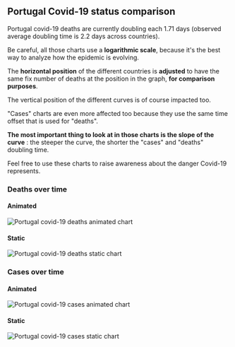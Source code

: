 ## Portugal Covid-19 status comparison 

Portugal covid-19 deaths are currently doubling each 1.71 days (observed average doubling time is 2.2 days across countries).



Be careful, all those charts use a **logarithmic scale**, because it's the best way to analyze how the epidemic is evolving.
 
The **horizontal position** of the different countries is **adjusted** to have the same fix number of deaths at the position in the graph, **for comparison purposes**.

The vertical position of the different curves is of course impacted too.

"Cases" charts are even more affected too because they use the same time offset that is used for "deaths".

**The most important thing to look at in those charts is the slope of the curve** : the steeper the curve, the shorter the "cases" and "deaths" doubling time.

Feel free to use these charts to raise awareness about the danger Covid-19 represents. 


 
### Deaths over time
 
#### Animated
![Portugal covid-19 deaths animated chart](https://raw.githubusercontent.com/madlag/coronavirus_study/master/notebooks/graphs/2020-03-25/countries/Portugal/2020-03-25_Portugal_deaths.gif "Portugal covid-19 deaths animated chart")   
 
#### Static
![Portugal covid-19 deaths static chart](https://raw.githubusercontent.com/madlag/coronavirus_study/master/notebooks/graphs/2020-03-25/countries/Portugal/2020-03-25_Portugal_deaths.png "Portugal covid-19 deaths static chart")   

 
### Cases over time
 
#### Animated
![Portugal covid-19 cases animated chart](https://raw.githubusercontent.com/madlag/coronavirus_study/master/notebooks/graphs/2020-03-25/countries/Portugal/2020-03-25_Portugal_cases.gif "Portugal covid-19 cases animated chart")   
 
#### Static
![Portugal covid-19 cases static chart](https://raw.githubusercontent.com/madlag/coronavirus_study/master/notebooks/graphs/2020-03-25/countries/Portugal/2020-03-25_Portugal_cases.png "Portugal covid-19 cases static chart")   

